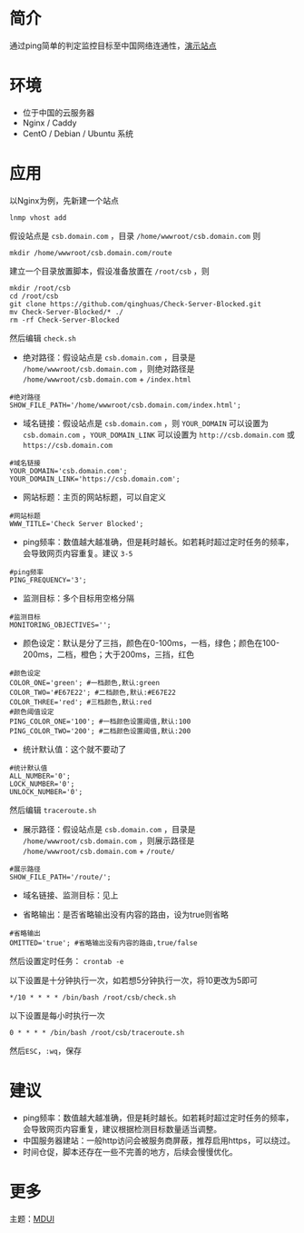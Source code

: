 # 简介
通过ping简单的判定监控目标至中国网络连通性，[演示站点](http://116.196.111.178/)

# 环境
- 位于中国的云服务器
- Nginx / Caddy
- CentO / Debian / Ubuntu 系统

# 应用
以Nginx为例，先新建一个站点
```
lnmp vhost add
```
假设站点是 `csb.domain.com` ，目录 `/home/wwwroot/csb.domain.com` 则
```
mkdir /home/wwwroot/csb.domain.com/route
```
建立一个目录放置脚本，假设准备放置在 `/root/csb` ，则
```
mkdir /root/csb
cd /root/csb
git clone https://github.com/qinghuas/Check-Server-Blocked.git
mv Check-Server-Blocked/* ./
rm -rf Check-Server-Blocked
```
然后编辑 `check.sh`  

- 绝对路径：假设站点是 `csb.domain.com` ，目录是 `/home/wwwroot/csb.domain.com` ，则绝对路径是 `/home/wwwroot/csb.domain.com` + `/index.html`
```
#绝对路径
SHOW_FILE_PATH='/home/wwwroot/csb.domain.com/index.html';
```
- 域名链接：假设站点是 `csb.domain.com` ，则 `YOUR_DOMAIN` 可以设置为 `csb.domain.com` ，`YOUR_DOMAIN_LINK` 可以设置为 `http://csb.domain.com` 或 `https://csb.domain.com`
```
#域名链接
YOUR_DOMAIN='csb.domain.com';
YOUR_DOMAIN_LINK='https://csb.domain.com';
```
- 网站标题：主页的网站标题，可以自定义
```
#网站标题
WWW_TITLE='Check Server Blocked';
```
- ping频率：数值越大越准确，但是耗时越长。如若耗时超过定时任务的频率，会导致网页内容重复。建议 `3-5`
```
#ping频率
PING_FREQUENCY='3';
```
- 监测目标：多个目标用空格分隔
```
#监测目标
MONITORING_OBJECTIVES='';
```
- 颜色设定：默认是分了三挡，颜色在0-100ms，一档，绿色；颜色在100-200ms，二档，橙色；大于200ms，三挡，红色
```
#颜色设定
COLOR_ONE='green'; #一档颜色,默认:green
COLOR_TWO='#E67E22'; #二档颜色,默认:#E67E22
COLOR_THREE='red'; #三档颜色,默认:red
#颜色阈值设定
PING_COLOR_ONE='100'; #一档颜色设置阈值,默认:100
PING_COLOR_TWO='200'; #二档颜色设置阈值,默认:200
```
- 统计默认值：这个就不要动了
```
#统计默认值
ALL_NUMBER='0';
LOCK_NUMBER='0';
UNLOCK_NUMBER='0';
```
然后编辑 `traceroute.sh`  
- 展示路径：假设站点是 `csb.domain.com` ，目录是 `/home/wwwroot/csb.domain.com` ，则展示路径是 `/home/wwwroot/csb.domain.com` + `/route/`
```
#展示路径
SHOW_FILE_PATH='/route/';
```
- 域名链接、监测目标：见上

- 省略输出：是否省略输出没有内容的路由，设为true则省略
```
#省略输出
OMITTED='true'; #省略输出没有内容的路由,true/false
```
然后设置定时任务： `crontab -e`

以下设置是十分钟执行一次，如若想5分钟执行一次，将10更改为5即可
```
*/10 * * * * /bin/bash /root/csb/check.sh
```
以下设置是每小时执行一次
```
0 * * * * /bin/bash /root/csb/traceroute.sh
```
然后`ESC`，`:wq`，保存
# 建议
- ping频率：数值越大越准确，但是耗时越长。如若耗时超过定时任务的频率，会导致网页内容重复，建议根据检测目标数量适当调整。
- 中国服务器建站：一般http访问会被服务商屏蔽，推荐启用https，可以绕过。
- 时间仓促，脚本还存在一些不完善的地方，后续会慢慢优化。

# 更多

主题：[MDUI](https://mdui.org)
